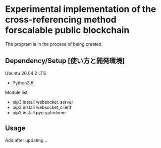 # Experimental implementation of the cross-referencing method forscalable public blockchain

The program is in the process of being created

## Dependency/Setup [使い方と開発環境]
Ubuntu 20.04.2 LTS
 - Python3.8

Module list
 - pip3 install websocket_server
 - pip3 install websocket_client
 - pip3 install pycryptodome


## Usage

Add after updating...
